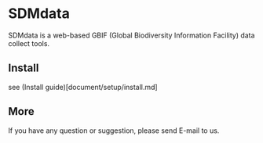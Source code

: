 SDMdata
===

SDMdata is a web-based GBIF (Global Biodiversity Information Facility) data collect tools.

## Install
see (Install guide)[document/setup/install.md]

## More
If you have any question or suggestion, please send E-mail to us.

